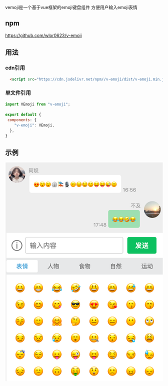 vemoji是一个基于vue框架的emoji键盘组件 方便用户输入emoji表情

## npm

https://github.com/wlor0623/v-emoji

## 用法

### cdn引用
```html
  <script src="https://cdn.jsdelivr.net/npm//v-emoji/dist/v-emoji.min.js"></script>

```
### 单文件引用
```js
import VEmoji from "v-emoji";

export default {
 components: {
    "v-emoji": VEmoji,
  },
}

```
## 示例

![示例](https://raw.githubusercontent.com/wlor0623/v-emoji/main/example/Snipaste_2021-03-31_17-49-52.png)
